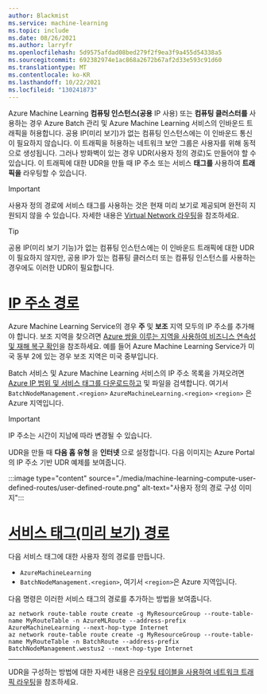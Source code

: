 ```yaml
---
author: Blackmist
ms.service: machine-learning
ms.topic: include
ms.date: 08/26/2021
ms.author: larryfr
ms.openlocfilehash: 5d9575afdad08bed279f2f9ea3f9a455d54338a5
ms.sourcegitcommit: 692382974e1ac868a2672b67af2d33e593c91d60
ms.translationtype: MT
ms.contentlocale: ko-KR
ms.lasthandoff: 10/22/2021
ms.locfileid: "130241873"
---
```

Azure Machine Learning __컴퓨팅 인스턴스(공용__ IP 사용) 또는 __컴퓨팅 클러스터를__ 사용하는 경우 Azure Batch 관리 및 Azure Machine Learning 서비스의 인바운드 트래픽을 허용합니다. 공용 IP(미리 보기)가 없는 컴퓨팅 인스턴스에는 이 인바운드 통신이 필요하지 않습니다. 이 트래픽을 허용하는 네트워크 보안 그룹은 사용자를 위해 동적으로 생성됩니다. 그러나 방화벽이 있는 경우 UDR(사용자 정의 경로)도 만들어야 할 수 있습니다. 이 트래픽에 대한 UDR을 만들 때 IP 주소 또는 서비스 **태그를** 사용하여 **트래픽을** 라우팅할 수 있습니다.

> [!IMPORTANT]
> 사용자 정의 경로에 서비스 태그를 사용하는 것은 현재 미리 보기로 제공되며 완전히 지원되지 않을 수 있습니다. 자세한 내용은 [Virtual Network 라우팅](../articles/virtual-network/virtual-networks-udr-overview.md#service-tags-for-user-defined-routes-preview)을 참조하세요.

> [!TIP]
> 공용 IP(미리 보기 기능)가 없는 컴퓨팅 인스턴스에는 이 인바운드 트래픽에 대한 UDR이 필요하지 않지만, 공용 IP가 있는 컴퓨팅 클러스터 또는 컴퓨팅 인스턴스를 사용하는 경우에도 이러한 UDR이 필요합니다.


# <a name="ip-address-routes"></a>[IP 주소 경로](#tab/ipaddress)

Azure Machine Learning Service의 경우 __주__ 및 __보조__ 지역 모두의 IP 주소를 추가해야 합니다. 보조 지역을 찾으려면 [Azure 쌍을 이루는 지역을 사용하여 비즈니스 연속성 및 재해 복구 확인](../articles/best-practices-availability-paired-regions.md#azure-regional-pairs)을 참조하세요. 예를 들어 Azure Machine Learning Service가 미국 동부 2에 있는 경우 보조 지역은 미국 중부입니다. 

Batch 서비스 및 Azure Machine Learning 서비스의 IP 주소 목록을 가져오려면 [Azure IP 범위 및 서비스 태그를 다운로드하고](https://www.microsoft.com/download/details.aspx?id=56519) 및 파일을 검색합니다. 여기서 `BatchNodeManagement.<region>` `AzureMachineLearning.<region>` `<region>` 은 Azure 지역입니다.

> [!IMPORTANT]
> IP 주소는 시간이 지남에 따라 변경될 수 있습니다.

UDR을 만들 때 __다음 홉 유형__ 을 __인터넷__ 으로 설정합니다. 다음 이미지는 Azure Portal의 IP 주소 기반 UDR 예제를 보여줍니다.

:::image type="content" source="./media/machine-learning-compute-user-defined-routes/user-defined-route.png" alt-text="사용자 정의 경로 구성 이미지":::

# <a name="service-tag-preview-routes"></a>[서비스 태그(미리 보기) 경로](#tab/servicetag)

다음 서비스 태그에 대한 사용자 정의 경로를 만듭니다.

* `AzureMachineLearning`
* `BatchNodeManagement.<region>`, 여기서 `<region>`은 Azure 지역입니다.

다음 명령은 이러한 서비스 태그의 경로를 추가하는 방법을 보여줍니다.

```azurecli
az network route-table route create -g MyResourceGroup --route-table-name MyRouteTable -n AzureMLRoute --address-prefix AzureMachineLearning --next-hop-type Internet
az network route-table route create -g MyResourceGroup --route-table-name MyRouteTable -n BatchRoute --address-prefix BatchNodeManagement.westus2 --next-hop-type Internet
```

---

UDR을 구성하는 방법에 대한 자세한 내용은 [라우팅 테이블을 사용하여 네트워크 트래픽 라우팅](../articles/virtual-network/tutorial-create-route-table-portal.md)을 참조하세요.